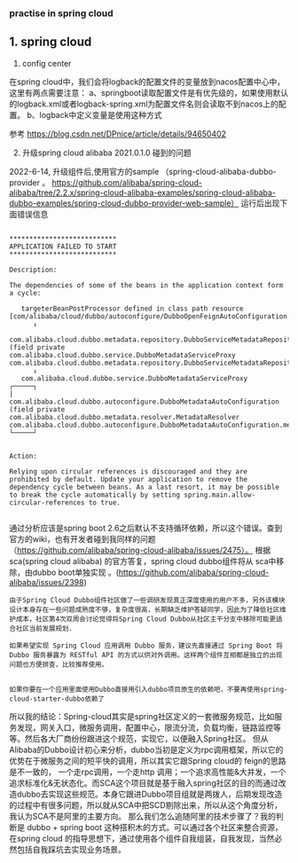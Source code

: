 ### practise in spring cloud


## 1. spring cloud


1. config center

在spring cloud中，我们会将logback的配置文件的变量放到nacos配置中心中，这里有两点需要注意：
a、springboot读取配置文件是有优先级的，如果使用默认的logback.xml或者logback-spring.xml为配置文件名则会读取不到nacos上的配置。
b、logback中定义变量是使用<springProperty scope="context" name="name" source="spring.application.name"/>这种方式

参考 https://blog.csdn.net/DPnice/article/details/94650402

2. 升级spring cloud alibaba 2021.0.1.0 碰到的问题

2022-6-14, 升级组件后,使用官方的sample （spring-cloud-alibaba-dubbo-provider 。 https://github.com/alibaba/spring-cloud-alibaba/tree/2.2.x/spring-cloud-alibaba-examples/spring-cloud-alibaba-dubbo-examples/spring-cloud-dubbo-provider-web-sample）
运行后出现下面错误信息

```

***************************
APPLICATION FAILED TO START
***************************

Description:

The dependencies of some of the beans in the application context form a cycle:

   targeterBeanPostProcessor defined in class path resource [com/alibaba/cloud/dubbo/autoconfigure/DubboOpenFeignAutoConfiguration.class]
      ↓
   com.alibaba.cloud.dubbo.metadata.repository.DubboServiceMetadataRepository (field private com.alibaba.cloud.dubbo.service.DubboMetadataServiceProxy com.alibaba.cloud.dubbo.metadata.repository.DubboServiceMetadataRepository.dubboMetadataConfigServiceProxy)
      ↓
   com.alibaba.cloud.dubbo.service.DubboMetadataServiceProxy
┌─────┐
|  com.alibaba.cloud.dubbo.autoconfigure.DubboMetadataAutoConfiguration (field private com.alibaba.cloud.dubbo.metadata.resolver.MetadataResolver com.alibaba.cloud.dubbo.autoconfigure.DubboMetadataAutoConfiguration.metadataResolver)
└─────┘


Action:

Relying upon circular references is discouraged and they are prohibited by default. Update your application to remove the dependency cycle between beans. As a last resort, it may be possible to break the cycle automatically by setting spring.main.allow-circular-references to true.


```

通过分析应该是spring boot 2.6之后默认不支持循环依赖，所以这个错误。查到官方的wiki，也有开发者碰到我同样的问题（https://github.com/alibaba/spring-cloud-alibaba/issues/2475）。
根据sca(spring cloud alibaba) 的官方答复，spring cloud dubbo组件将从 sca中移除，由dubbo boot单独实现 。(https://github.com/alibaba/spring-cloud-alibaba/issues/2398)
```
由于Spring Cloud Dubbo组件社区做了一些调研发现真正深度使用的用户不多，另外该模块设计本身存在一些问题成熟度不够，复杂度很高，长期缺乏维护答疑同学，因此为了降低社区维护成本，社区第4次双周会讨论觉得将Spring Cloud Dubbo从社区主干分支中移除可能更适合社区当前发展规划.

如果希望实现 Spring Cloud 应用调用 Dubbo 服务，建议先直接通过 Spring Boot 将 Dubbo 服务暴露为 RESTful API 的方式以供对外调用。这样两个组件互相都是独立的出现问题也方便排查，比较推荐使用。


如果你要在一个应用里面使用Dubbo直接用引入dubbo项目原生的依赖吧，不要再使用spring-cloud-starter-dubbo依赖了
```

所以我的结论：Spring-cloud其实是spring社区定义的一套微服务规范，比如服务发现，网关入口，微服务调用，配置中心，限流分流，负载均衡，链路监控等等。然后各大厂商纷纷跟进这个规范，实现它，以便融入Spring社区。
但从Alibaba的Dubbo设计初心来分析，dubbo当初是定义为rpc调用框架，所以它的优势在于微服务之间的短平快的调用，所以其实它跟Spring cloud的 feign的思路是不一致的，
一个走rpc调用，一个走http 调用；一个追求高性能&大并发，一个追求标准化&无状态化。而SCA这个项目就是基于融入spring社区的目的而通过改造dubbo去实现这些规范。本身它跟进Dubbo项目组就是两拨人，后期发现改造的过程中有很多问题，所以就从SCA中把SCD剔除出来，所以从这个角度分析，我认为SCA不是阿里的主要方向。
那么我们怎么追随阿里的技术步骤了？我的判断是 dubbo + spring boot 这种搭积木的方式。可以通过各个社区来整合资源，在spring cloud 的指导思想下，通过使用各个组件自我组装，自我发现，当然必然包括自我踩坑去实现业务场景。
